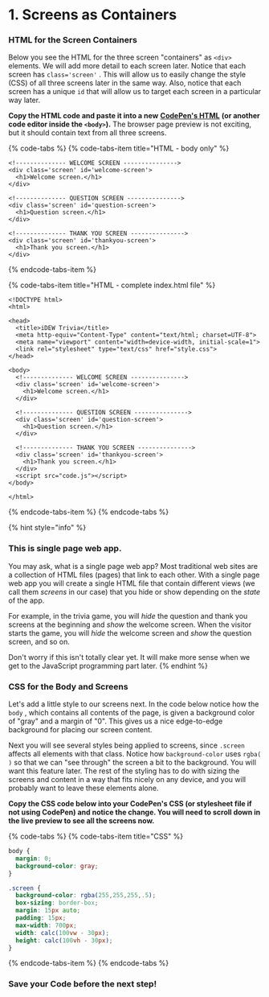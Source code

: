 # 1. Screens as Containers

### HTML for the Screen Containers

Below you see the HTML for the three screen "containers" as `<div>` elements. We will add more detail to each screen later. Notice that each screen has `class='screen'` . This will allow us to easily change the style \(CSS\) of all three screens later in the same way. Also, notice that each screen has a unique `id` that will allow us to target each screen in a particular way later. 

**Copy the HTML code and paste it into a new** [**CodePen's HTML**](https://codepen.io/pen/) **\(or another code editor inside the `<body>`\).** The browser page preview is not exciting, but it should contain text from all three screens.

{% code-tabs %}
{% code-tabs-item title="HTML - body only" %}
```markup
<!-------------- WELCOME SCREEN --------------->
<div class='screen' id='welcome-screen'>
  <h1>Welcome screen.</h1>
</div>

<!-------------- QUESTION SCREEN --------------->
<div class='screen' id='question-screen'>
  <h1>Question screen.</h1>
</div>

<!-------------- THANK YOU SCREEN --------------->
<div class='screen' id='thankyou-screen'>
  <h1>Thank you screen.</h1>
</div>
```
{% endcode-tabs-item %}

{% code-tabs-item title="HTML - complete index.html file" %}
```markup
<!DOCTYPE html>
<html>

<head>
  <title>iDEW Trivia</title>
  <meta http-equiv="Content-Type" content="text/html; charset=UTF-8">
  <meta name="viewport" content="width=device-width, initial-scale=1">
  <link rel="stylesheet" type="text/css" href="style.css">
</head>

<body>
  <!-------------- WELCOME SCREEN --------------->
  <div class='screen' id='welcome-screen'>
    <h1>Welcome screen.</h1>
  </div>

  <!-------------- QUESTION SCREEN --------------->
  <div class='screen' id='question-screen'>
    <h1>Question screen.</h1>
  </div>

  <!-------------- THANK YOU SCREEN --------------->
  <div class='screen' id='thankyou-screen'>
    <h1>Thank you screen.</h1>
  </div>
  <script src="code.js"></script>
</body>

</html>
```
{% endcode-tabs-item %}
{% endcode-tabs %}

>

{% hint style="info" %}
### **This is single page web app.** 

You may ask, what is a single page web app? Most traditional web sites are a collection of HTML files \(pages\) that link to each other. With a single page web app you will create a single HTML file that contain different views \(we call them _screens_ in our case\) that you hide or show depending on the _state_ of the app. 

For example, in the trivia game, you will _hide_ the question and thank you screens at the beginning and _show_ the welcome screen. When the visitor starts the game, you will _hide_ the welcome screen and _show_ the question screen, and so on.

Don't worry if this isn't totally clear yet. It will make more sense when we get to the JavaScript programming part later.
{% endhint %}



### CSS for the Body and Screens

Let's add a little style to our screens next. In the code below notice how the `body` , which contains all contents of the page, is given a background color of "gray" and a margin of "0". This gives us a nice edge-to-edge background for placing our screen content. 

Next you will see several styles being applied to screens, since `.screen` affects all elements with that class. Notice how `background-color` uses `rgba( )` so that we can "see through" the screen a bit to the background. You will want this feature later. The rest of the styling has to do with sizing the screens and content in a way that fits nicely on any device, and you will probably want to leave these elements alone.

**Copy the CSS code below into your CodePen's CSS \(or stylesheet file if not using CodePen\) and notice the change. You will need to scroll down in the live preview to see all the screens now.**

{% code-tabs %}
{% code-tabs-item title="CSS" %}
```css
body {
  margin: 0;
  background-color: gray;
}

.screen {
  background-color: rgba(255,255,255,.5);
  box-sizing: border-box;
  margin: 15px auto;
  padding: 15px;
  max-width: 700px;
  width: calc(100vw - 30px);
  height: calc(100vh - 30px);
}
```
{% endcode-tabs-item %}
{% endcode-tabs %}

### **Save your Code before the next step!**



